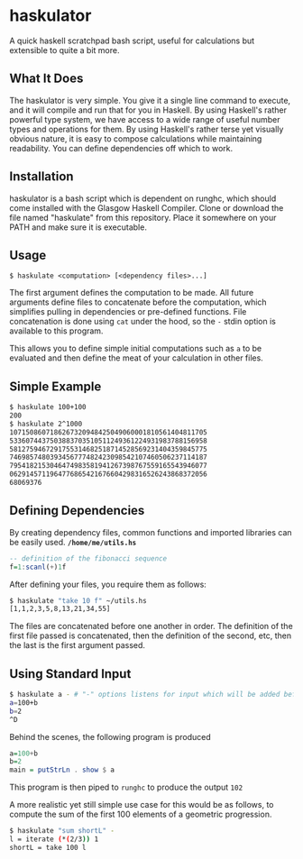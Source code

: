 # haskulator
A quick haskell scratchpad bash script, useful for calculations but extensible to quite a bit more.

## What It Does
The haskulator is very simple. You give it a single line command to execute, and it will compile and run that for you in Haskell.
By using Haskell's rather powerful type system, we have access to a wide range of useful number types and operations for them.
By using Haskell's rather terse yet visually obvious nature, it is easy to compose calculations while maintaining readability.
You can define dependencies off which to work.

## Installation
haskulator is a bash script which is dependent on runghc, which should come installed with the Glasgow Haskell Compiler.
Clone or download the file named "haskulate" from this repository.
Place it somewhere on your PATH and make sure it is executable.

## Usage
```
$ haskulate <computation> [<dependency files>...]
```
The first argument defines the computation to be made.
All future arguments define files to concatenate before the computation, which simplifies pulling in dependencies or pre-defined functions. File concatenation is done using `cat` under the hood, so the `-` stdin option is available to this program.

This allows you to define simple initial computations such as `a` to be evaluated and then define the meat of your calculation in other files.

## Simple Example
```sh
$ haskulate 100+100
200
$ haskulate 2^1000
1071508607186267320948425049060001810561404811705
5336074437503883703510511249361224931983788156958
5812759467291755314682518714528569231404359845775
7469857480393456777482423098542107460506237114187
7954182153046474983581941267398767559165543946077
0629145711964776865421676604298316526243868372056
68069376
```

## Defining Dependencies
By creating dependency files, common functions and imported libraries can be easily used.
**`/home/me/utils.hs`**
```haskell
-- definition of the fibonacci sequence
f=1:scanl(+)1f
```
After defining your files, you require them as follows:
```sh
$ haskulate "take 10 f" ~/utils.hs
[1,1,2,3,5,8,13,21,34,55]
```
The files are concatenated before one another in order.
The definition of the first file passed is concatenated, then the definition of the second, etc, then the last is the first argument passed.

## Using Standard Input
```sh
$ haskulate a - # "-" options listens for input which will be added before the final evaluation
a=100+b
b=2
^D
```
Behind the scenes, the following program is produced
```haskell
a=100+b
b=2
main = putStrLn . show $ a
```
This program is then piped to `runghc` to produce the output `102`

A more realistic yet still simple use case for this would be as follows, 
to compute the sum of the first 100 elements of a geometric progression.
```sh
$ haskulate "sum shortL" -
l = iterate (*(2/3)) 1
shortL = take 100 l
```
